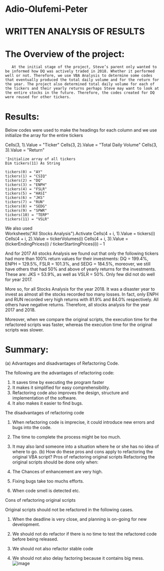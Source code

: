 # Adio-Olufemi-Peter

# WRITTEN ANALYSIS OF RESULTS

# The Overview of the project: 
       At the initial stage of the project, Steve’s parent only wanted to be informed how DQ was actively traded in 2018. Whether it performed well or not. Therefore, we use VBA Analysis to determine some codes that eventually produced the total daily volume and for the return for the year. The project also determined total daily volume for each of the tickers and their yearly returns perhaps Steve may want to look at the entire stocks in the future. Therefore, the codes created for DQ were reused for other tickers.

# Results:

Below codes were used to make the headings for each column and we use initialize the array for the entire tickers

Cells(3, 1).Value = "Ticker"
    Cells(3, 2).Value = "Total Daily Volume"
    Cells(3, 3).Value = "Return"

    'Initialize array of all tickers
    Dim tickers(11) As String
    
    tickers(0) = "AY"
    tickers(1) = "CSIQ"
    tickers(2) = "DQ"
    tickers(3) = "ENPH"
    tickers(4) = "FSLR"
    tickers(5) = "HASI"
    tickers(6) = "JKS"
    tickers(7) = "RUN"
    tickers(8) = "SEDG"
    tickers(9) = "SPWR"
    tickers(10) = "TERP"
    tickers(11) = "VSLR"
    

We also used  
Worksheets("All Stocks Analysis").Activate
        Cells(4 + i, 1).Value = tickers(i)
        Cells(4 + i, 2).Value = tickerVolumes(i)
        Cells(4 + i, 3).Value = (tickerEndingPrices(i) / tickerStartingPrices(i)) – 1

And for 2017 All stocks Analysis we found out that only the following tickers had more than 100% return values for their investments: DQ = 199.4%, ENPH = 129.5%, FSLR = 101.3%, and SEDG = 184.5%, moreover, we still have others that had 50% and above of yearly returns for the investments. These are: JKS = 53.9%, as well as VSLR = 50%. Only few did not do well for year 2017.

More so, for all Stocks Analysis for the year 2018. It was a disaster year to invest as almost all the stocks recorded too many losses. In fact, only ENPH and RUN recorded very high returns with 81.9% and 84.0% respectively. All others have negative returns. Therefore, all stocks analysis for the year 2017 and 2018.

Moreover, when we compare the original scripts, the execution time for the refactored scripts was faster, whereas the execution time for the original scripts was slower.

# Summary:

(a)	Advantages and disadvantages of Refactoring Code.

The following are the advantages of refactoring code:
1.	It saves time by executing the program faster
2.	It makes it simplified for easy comprehensibility.
3.	Refactoring code also improves the design, structure and implementation of the software.
4.	It also makes it easier to find bugs.

   The disadvantages of refactoring code
1.	When refactoring code is imprecise, it could introduce new errors and bugs into the code.
2.	 The time to complete the process might be too much.
3.	It may also land someone into a situation where he or she has no idea of where to go.
(b)	How do these pros and cons apply to refactoring the original VBA script?
   Pros of refactoring original scripts
Refactoring the original scripts should be done only when:
1.	 The Chances of enhancement are very high.

2.	 Fixing bugs take too muchs efforts.


3.	 When code smell is detected etc.


Cons of refactoring original scripts

Original scripts should not be refactored in the following cases.

1.	When the deadline is very close, and planning is on-going for new development.

2.	We should not do refactor if there is no time to test the refactored code before being released.

3.	We should not also refactor stable code

4.	We should not also delay factoring because it contains big mess.
![image](https://user-images.githubusercontent.com/108506115/200132170-08423754-ded3-426f-82f8-a13e64c08849.png)

